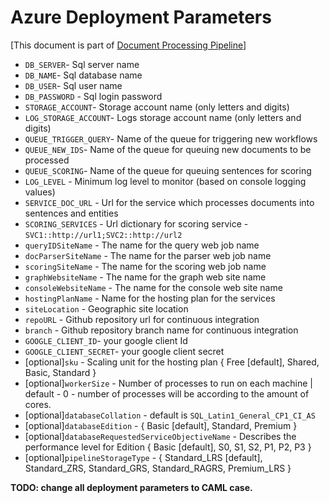 # Azure Deployment Parameters
[This document is part of [Document Processing Pipeline](../../../README.md)]

* `DB_SERVER`- Sql server name
* `DB_NAME`- Sql database name
* `DB_USER`- Sql user name
* `DB_PASSWORD` - Sql login password
* `STORAGE_ACCOUNT`- Storage account name (only letters and digits)
* `LOG_STORAGE_ACCOUNT`- Logs storage account name (only letters and digits)
* `QUEUE_TRIGGER_QUERY`- Name of the queue for triggering new workflows
* `QUEUE_NEW_IDS`- Name of the queue for queuing new documents to be processed
* `QUEUE_SCORING`- Name of the queue for queuing sentences for scoring
* `LOG_LEVEL` - Minimum log level to monitor (based on console logging values)
* `SERVICE_DOC_URL` - Url for the service which processes documents into sentences and entities
* `SCORING_SERVICES` - Url dictionary for scoring service - `SVC1::http://url1;SVC2::http://url2`
* `queryIDSiteName` - The name for the query web job name
* `docParserSiteName` - The name for the parser web job name
* `scoringSiteName` - The name for the scoring web job name
* `graphWebsiteName` - The name for the graph web site name
* `consoleWebsiteName` - The name for the console web site name
* `hostingPlanName` - Name for the hosting plan for the services
* `siteLocation` - Geographic site location
* `repoURL` - Github repository url for continuous integration
* `branch` - Github repository branch name for continuous integration
* `GOOGLE_CLIENT_ID`- your google client Id
* `GOOGLE_CLIENT_SECRET`- your google client secret
* [optional]`sku` - Scaling unit for the hosting plan { Free [default], Shared, Basic, Standard }
* [optional]`workerSize` - Number of processes to run on each machine | default - 0 - number of processes will be according to the amount of cores.
* [optional]`databaseCollation` - default is `SQL_Latin1_General_CP1_CI_AS`
* [optional]`databaseEdition` - { Basic [default], Standard, Premium }
* [optional]`databaseRequestedServiceObjectiveName` - Describes the performance level for Edition { Basic [default], S0, S1, S2, P1, P2, P3 }
* [optional]`pipelineStorageType` - { Standard_LRS [default], Standard_ZRS, Standard_GRS, Standard_RAGRS, Premium_LRS }

__TODO: change all deployment parameters to CAML case.__
